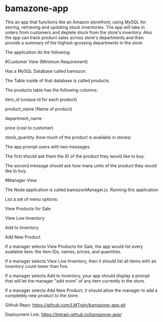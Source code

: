 # bamazone-app
This an app that functions like an Amazon storefront, using MySQL for storing, retrieving and updating stock inventories. The app will take in orders from customers and deplete stock from the store's inventory.  Also the app can track product sales across store's departments and then provide a summary of the highest-grossing departments in the store.


The application do the following:


#Customer View (Minimum Requirement)

Has a MySQL Database called bamazon.

The Table inside of that database is called products.

The products table has the following columns:

item_id (unique id for each product)

product_name (Name of product)

department_name

price (cost to customer)

stock_quantity (how much of the product is available in stores)

The app prompt users with two messages.

The first should ask them the ID of the product they would like to buy.

The second message should ask how many units of the product they would like to buy.



#Manager View

The Node application is called bamazonManager.js. Running this application

List a set of menu options:

View Products for Sale

View Low Inventory

Add to Inventory

Add New Product

If a manager selects View Products for Sale, the app would list every available item: the item IDs, names, prices, and quantities.

If a manager selects View Low Inventory, then it should list all items with an inventory count lower than five.

If a manager selects Add to Inventory, your app should display a prompt that will let the manager "add more" of any item currently in the store.


If a manager selects Add New Product, it should allow the manager to add a completely new product to the store.



Github Repo: https://github.com/LMTrain/bamazone-app.git

Deployment Link: https://lmtrain.github.io/bamazone-app/

